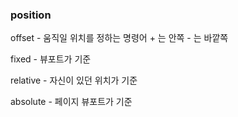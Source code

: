 ### position

offset - 움직일 위치를 정하는 명령어 + 는 안쪽 - 는 바깥쪽  

fixed - 뷰포트가 기준  

relative - 자신이 있던 위치가 기준  

absolute - 페이지 뷰포트가 기준
